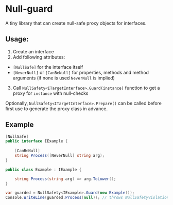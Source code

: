 # Null-guard

A tiny library that can create null-safe proxy objects for interfaces.

## Usage:

1. Create an interface
2. Add following attributes:
  - `[NullSafe]` for the interface itself
  - `[NeverNull]` or `[CanBeNull]` for properties, methods and method arguments (if none is used `NeverNull` is implied)
3. Call `NullSafety<ITargetInterface>.Guard(instance)` function to get a proxy for `instance` with null-checks

Optionally, `NullSafety<ITargetInterface>.Prepare()` can be called before first use to generate the proxy class in advance.

## Example
```cs
[NullSafe]
public interface IExample {
    
    [CanBeNull]
    string Process([NeverNull] string arg);
}
```
```cs
public class Example : IExample {

    string Process(string arg) => arg.ToLower();
}
```
```cs
var guarded = NullSafety<IExample>.Guard(new Example());
Console.WriteLine(guarded.Process(null)); // throws NullSafetyViolationException
```
